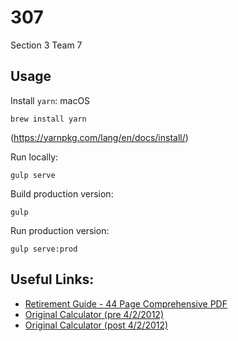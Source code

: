 # 307
Section 3 Team 7

## Usage

Install `yarn`:
macOS
```
brew install yarn
```
(https://yarnpkg.com/lang/en/docs/install/)

Run locally:
```
gulp serve
```

Build production version:
```
gulp
```

Run production version:
```
gulp serve:prod
```

## Useful Links:
* [Retirement Guide - 44 Page Comprehensive PDF](http://www.mass.gov/treasury/docs/retirement/retguide2015.pdf)
* [Original Calculator (pre 4/2/2012)](http://www.mass.gov/treasury/retirement/retirementestimator/estimate.html)
* [Original Calculator (post 4/2/2012)](http://www.mass.gov/treasury/retirement/retirementestimator/estimate-after-04-02-2012.html)
